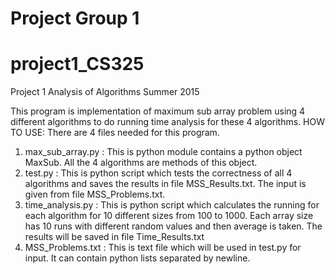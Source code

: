 # Project Group 1
# project1_CS325
Project 1 Analysis of Algorithms Summer 2015

This program is implementation of maximum sub array problem using 4 different algorithms to do running time analysis for these 4 algorithms.
HOW TO USE: There are 4 files needed for this program.
1.  max_sub_array.py  : This is python module contains a python object MaxSub. All the 4 algorithms are methods of this object.
2.  test.py   : This is python script which tests the correctness of all 4 algorithms and saves the results in file                 MSS_Results.txt. The input is given from file MSS_Problems.txt.
3.  time_analysis.py   : This is python script which calculates the running for each algorithm for 10 different sizes from 100      to 1000. Each array size has 10 runs with different random values and then average is taken. The results will be saved in       file Time_Results.txt
4.  MSS_Problems.txt   : This is text file which will be used in test.py for input. It can contain python lists separated by newline.
